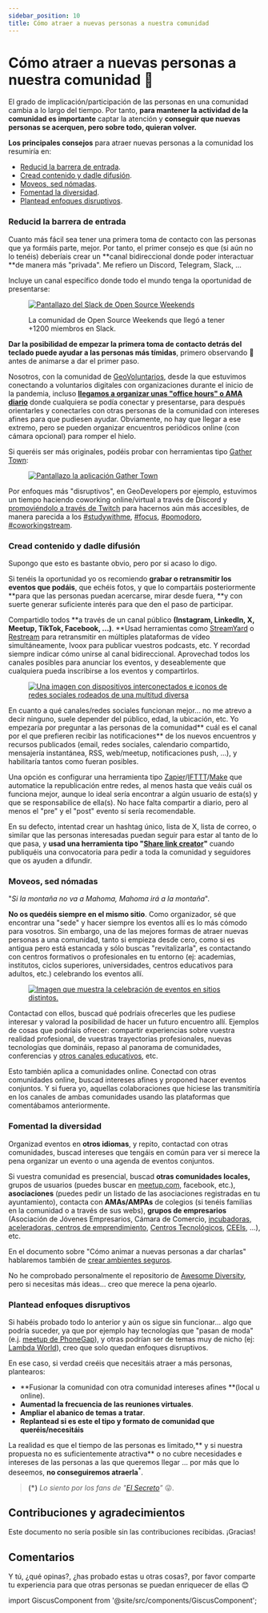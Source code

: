 ```yaml
---
sidebar_position: 10
title: Cómo atraer a nuevas personas a nuestra comunidad
---
```

# Cómo atraer a nuevas personas a nuestra comunidad 🧲

El grado de implicación/participación de las personas en una comunidad cambia a lo largo del tiempo. Por tanto, **para mantener la actividad de la comunidad es importante** captar la atención y **conseguir que nuevas personas se acerquen, pero sobre todo, quieran volver.**

**Los principales consejos** para atraer nuevas personas a la comunidad los resumiría en:

* [Reducid la barrera de entrada](#reducid-la-barrera-de-entrada).
* [Cread contenido y dadle difusión](#cread-contenido-y-dadle-difusión).
* [Moveos, sed nómadas](#moveos-sed-nómadas).
* [Fomentad la diversidad](#fomentad-la-diversidad).
* [Plantead enfoques disruptivos](#plantead-enfoques-disruptivos).

### Reducid la barrera de entrada

Cuanto más fácil sea tener una primera toma de contacto con las personas que ya formáis parte, mejor.  Por tanto, el primer consejo es que (si aún no lo tenéis) deberíais crear un **canal bidireccional donde poder interactuar **de manera más "privada". Me refiero un Discord, Telegram, Slack, ... 

Incluye un canal específico donde todo el mundo tenga la oportunidad de presentarse:

<div style={{textAlign: 'center'}}>

<figure>

[![Pantallazo del Slack de Open Source Weekends](./how-to-attract-people-to-your-community/open-source-weekends-slack.png)](./how-to-attract-people-to-your-community/open-source-weekends-slack.png)

<figcaption>La comunidad de Open Source Weekends que llegó a tener +1200 miembros en Slack.</figcaption>
</figure>

</div>

**Dar la posibilidad de empezar la primera toma de contacto detrás del teclado puede ayudar a las personas más tímidas**, primero observando 👀 antes de animarse a dar el primer paso. 

Nosotros, con la comunidad de [GeoVoluntarios](https://web.archive.org/web/20220116222822/https://geovoluntarios.org/), desde la que estuvimos conectando a voluntarios digitales con organizaciones durante el inicio de la pandemia, incluso **[llegamos a organizar unas "office hours" o AMA diario](https://youtube.com/playlist?list=PLwq5dz_FjCx4Y3AQKr4q0EAlKbtGpXQ3V)** donde cualquiera se podía conectar y presentarse, para después orientarles y conectarles con otras personas de la comunidad con intereses afines para que pudiesen ayudar. Obviamente, no hay que llegar a ese extremo, pero se pueden organizar encuentros periódicos online (con cámara opcional) para romper el hielo.

Si queréis ser más originales, podéis probar con herramientas tipo [Gather Town](https://app.gather.town/app): 


<div class="half" style={{  textAlign: 'center' }}>

<figure>

[![Pantallazo la aplicación Gather Town](./how-to-attract-people-to-your-community/gather-town.gif)](./how-to-attract-people-to-your-community/gather-town.gif)

</figure>

</div>

Por enfoques más "disruptivos", en GeoDevelopers por ejemplo, estuvimos un tiempo haciendo coworking online/virtual a través de Discord y [promoviéndolo a través de Twitch](https://www.twitch.tv/videos/853855361?collection=JxxICOsuVRbGfA) para hacernos aún más accesibles, de manera parecida a los [#studywithme](https://www.twitch.tv/directory/all/tags/studywithme), [#focus](https://www.twitch.tv/directory/all/tags/FOCUS), [#pomodoro](https://www.twitch.tv/directory/all/tags/pomodoro), [#coworkingstream](https://www.twitch.tv/directory/all/tags/coworkingstream).  

### Cread contenido y dadle difusión

Supongo que esto es bastante obvio, pero por si acaso lo digo.

Si tenéis la oportunidad yo os recomiendo **grabar o retransmitir los eventos que podáis**, que echéis fotos, y que lo compartáis posteriormente **para que las personas puedan acercarse, mirar desde fuera, **y con suerte generar suficiente interés para que den el paso de participar.

Compartidlo todos **a través de un canal público **(Instagram, LinkedIn, X, Meetup, TikTok, Facebook, ...)**. **Usad herramientas como [StreamYard](https://streamyard.com/) o [Restream](https://restream.io) para retransmitir en múltiples plataformas de vídeo simultáneamente, Ivoox para publicar vuestros podcasts, etc. Y recordad siempre indicar cómo unirse al canal bidireccional. Aprovechad todos los canales posibles para anunciar los eventos, y deseablemente que cualquiera pueda inscribirse a los eventos y compartirlos.

<div class="half" style={{  textAlign: 'center' }}>

<figure>

[![Una imagen con dispositivos interconectados e iconos de redes sociales rodeados de una multitud diversa](./how-to-attract-people-to-your-community/content-creation-and-dissemination.png)](./how-to-attract-people-to-your-community/content-creation-and-dissemination.png)

</figure>

</div>

En cuanto a qué canales/redes sociales funcionan mejor... no me atrevo a decir ninguno, suele depender del público, edad, la ubicación, etc. Yo empezaría por preguntar a las personas de la comunidad** cuál es el canal por el que prefieren recibir las notificaciones** de los nuevos encuentros y recursos publicados (email, redes sociales, calendario compartido, mensajería instantánea, RSS, web/meetup, notificaciones push, ...), y habilitaría tantos como fueran posibles.

Una opción es configurar una herramienta tipo [Zapier](https://zapier.com/)/[IFTTT](https://ifttt.com/)/[Make](https://www.make.com/en) que automatice la republicación entre redes, al menos hasta que veáis cuál os funciona mejor, aunque lo ideal sería encontrar a algún usuario de esta(s) y que se responsabilice de ella(s). No hace falta compartir a diario, pero al menos el "pre" y el "post" evento sí sería recomendable. 

En su defecto, intentad crear un hashtag único, lista de X, lista de correo, o similar que las personas interesadas puedan seguir para estar al tanto de lo que pasa, y **usad una herramienta tipo "[Share link creator](https://www.websiteplanet.com/webtools/sharelink/)"** cuando publiquéis una convocatoria para pedir a toda la comunidad y seguidores que os ayuden a difundir.


### Moveos, sed nómadas

"_Si la montaña no va a Mahoma, Mahoma irá a la montaña_".

**No os quedéis siempre en el mismo sitio**. Como organizador, sé que encontrar una "sede" y hacer siempre los eventos allí es lo más cómodo para vosotros. Sin embargo, una de las mejores formas de atraer nuevas personas a una comunidad, tanto si empieza desde cero, como si es antigua pero está estancada y sólo buscas "revitalizarla", es contactando con centros formativos o profesionales en tu entorno (ej: academias, institutos, ciclos superiores, universidades, centros educativos para adultos, etc.) celebrando los eventos allí. 

<div class="half" style={{  textAlign: 'center' }}>

<figure>

[![Imagen que muestra la celebración de eventos en sitios distintos.](./how-to-attract-people-to-your-community/organizing-events-in-multiple-venues.png)](./how-to-attract-people-to-your-community/organizing-events-in-multiple-venues.png)

</figure>

</div>

Contactad con ellos, buscad qué podríais ofrecerles que les pudiese interesar y valorad la posibilidad de hacer un futuro encuentro allí. Ejemplos de cosas que podríais ofrecer: compartir experiencias sobre vuestra realidad profesional, de vuestras trayectorias profesionales, nuevas tecnologías que domináis, repaso al panorama de comunidades, conferencias y [otros canales educativos](https://www.rauljimenez.info/docs/developers/educational-developers-channels), etc. 

Esto también aplica a comunidades online. Conectad con otras comunidades online, buscad intereses afines y proponed hacer eventos conjuntos. Y si fuera yo, aquellas colaboraciones que hiciese las transmitiría en los canales de ambas comunidades usando las plataformas que comentábamos anteriormente.


### Fomentad la diversidad

Organizad eventos en **otros idiomas**, y repito, contactad con otras comunidades, buscad intereses que tengáis en común para ver si merece la pena organizar un evento o una agenda de eventos conjuntos. 

Si vuestra comunidad es presencial, buscad **otras comunidades locales,** grupos de usuarios (puedes buscar en [meetup.com](https://www.meetup.com), facebook, etc.), **asociaciones** (puedes pedir un listado de las asociaciones registradas en tu ayuntamiento), contacta con **AMAs/AMPAs** de colegios (si tenéis familias en la comunidad o a través de sus webs), **grupos de empresarios** (Asociación de Jóvenes Empresarios, Cámara de Comercio, [incubadoras, aceleradoras, centros de emprendimiento](https://startupxplore.com/en/map), [Centros Tecnológicos](https://aplicaciones.ciencia.gob.es/inforct/), [CEEIs](https://www.ceei.es/), ...), etc. 

En el documento sobre "Cómo animar a nuevas personas a dar charlas" hablaremos también de [crear ambientes seguros](/es/docs/communities/how-to-encourage-people-to-participate#cread-un-ambiente-seguro). 

No he comprobado personalmente el repositorio de [Awesome Diversity](https://github.com/folkswhocode/awesome-diversity#readme), pero si necesitas más ideas... creo que merece la pena ojearlo.


### Plantead enfoques disruptivos

Si habéis probado todo lo anterior y aún os sigue sin funcionar... algo que podría suceder, ya que por ejemplo hay tecnologías que "pasan de moda" (e.j. [meetup de PhoneGap](https://www.meetup.com/es-ES/PhoneGap-SF/)), y otras podrían ser de temas muy de nicho (ej: [Lambda World](https://www.meetup.com/es-ES/lambda-world-programming-meetup/)), creo que solo quedan enfoques disruptivos. 

En ese caso, si verdad creéis que necesitáis atraer a más personas, plantearos:

* **Fusionar la comunidad con otra comunidad intereses afines **(local u online).
* **Aumentad la frecuencia de las reuniones virtuales**.
* **Ampliar el abanico de temas a tratar**.
* **Replantead si es este el tipo y formato de comunidad que queréis/necesitáis**

La realidad es que el tiempo de las personas es limitado,** y si nuestra propuesta no es suficientemente atractiva** o no cubre necesidades e intereses de las personas a las que queremos llegar ... por más que lo deseemos, **no conseguiremos atraerla**<sup>*</sup>.

> **(*)** *Lo siento por los fans de "[El Secreto](https://es.wikipedia.org/wiki/El_secreto_(libro))"* 😜.

## Contribuciones y agradecimientos

Este documento no sería posible sin las contribuciones recibidas. ¡Gracias!

## Comentarios

Y tú, ¿qué opinas?, ¿has probado estas u otras cosas?, por favor comparte tu experiencia para que otras personas se puedan enriquecer de ellas 😊

import GiscusComponent from '@site/src/components/GiscusComponent';

<GiscusComponent></GiscusComponent>